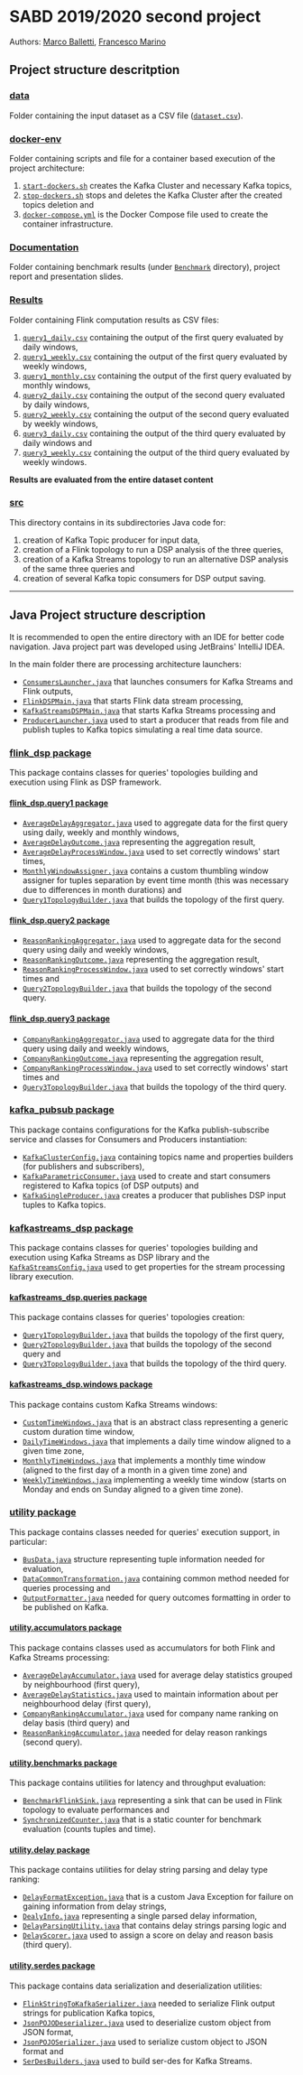 # SABD 2019/2020 second project
Authors: [Marco Balletti](https://github.com/marcobaleno96), [Francesco Marino](https://github.com/francescom412)

<h2>Project structure descritption</h2>

### [data](data)

Folder containing the input dataset as a CSV file ([`dataset.csv`](data/dataset.csv)).

### [docker-env](docker-env)

Folder containing scripts and file for a container based execution of the project architecture:

1. [`start-dockers.sh`](docker-env/start-dockers.sh) creates the Kafka Cluster and necessary Kafka topics,
2. [`stop-dockers.sh`](docker-env/stop-dockers.sh) stops and deletes the Kafka Cluster after the created topics deletion and
3. [`docker-compose.yml`](docker-env/docker-compose.yml) is the Docker Compose file used to create the container infrastructure.

### [Documentation](Documentation)

Folder containing benchmark results (under [`Benchmark`](Documentation/Benchmark) directory), project report and presentation slides.

### [Results](Results)

Folder containing Flink computation results as CSV files:

1. [`query1_daily.csv`](Results/query1_daily.csv) containing the output of the first query evaluated by daily windows,
2. [`query1_weekly.csv`](Results/query1_weekly.csv) containing the output of the first query evaluated by weekly windows,
3. [`query1_monthly.csv`](Results/query1_monthly.csv) containing the output of the first query evaluated by monthly windows,
4. [`query2_daily.csv`](Results/query2_daily.csv) containing the output of the second query evaluated by daily windows,
5. [`query2_weekly.csv`](Results/query2_weekly.csv) containing the output of the second query evaluated by weekly windows,
6. [`query3_daily.csv`](Results/query3_daily.csv) containing the output of the third query evaluated by daily windows and
7. [`query3_weekly.csv`](Results/query3_weekly.csv) containing the output of the third query evaluated by weekly windows.

**Results are evaluated from the entire dataset content**

### [src](src)

This directory contains in its subdirectories Java code for:

1. creation of Kafka Topic producer for input data,
2. creation of a Flink topology to run a DSP analysis of the three queries,
3. creation of a Kafka Streams topology to run an alternative DSP analysis of the same three queries and
4. creation of several Kafka topic consumers for DSP output saving.

---

<h2>Java Project structure description</h2>

It is recommended to open the entire directory with an IDE for better code navigation. Java project part was developed using JetBrains' IntelliJ IDEA.

In the main folder there are processing architecture launchers:

* [`ConsumersLauncher.java`](src/main/java/ConsumersLauncher.java) that launches consumers for Kafka Streams and Flink outputs,
* [`FlinkDSPMain.java`](src/main/java/FlinkDSPMain.java) that starts Flink data stream processing,
* [`KafkaStreamsDSPMain.java`](src/main/java/KafkaStreamsDSPMain.java) that starts Kafka Streams processing and
* [`ProducerLauncher.java`](src/main/java/ProducerLauncher.java) used to start a producer that reads from file and publish tuples to Kafka topics simulating a real time data source.

### [flink_dsp package](src/main/java/flink_dsp)

This package contains classes for queries' topologies building and execution using Flink as DSP framework.

#### [flink_dsp.query1 package](src/main/java/flink_dsp/query1)

* [`AverageDelayAggregator.java`](src/main/java/flink_dsp/query1/AverageDelayAggregator.java) used to aggregate data for the first query using daily, weekly and monthly windows,
* [`AverageDelayOutcome.java`](src/main/java/flink_dsp/query1/AverageDelayOutcome.java) representing the aggregation result,
* [`AverageDelayProcessWindow.java`](src/main/java/flink_dsp/query1/AverageDelayProcessWindow.java) used to set correctly windows' start times,
* [`MonthlyWindowAssigner.java`](src/main/java/flink_dsp/query1/MonthlyWindowAssigner.java) contains a custom thumbling window assigner for tuples separation by event time month (this was necessary due to differences in month durations) and
* [`Query1TopologyBuilder.java`](src/main/java/flink_dsp/query1/Query1TopologyBuilder.java) that builds the topology of the first query.

#### [flink_dsp.query2 package](src/main/java/flink_dsp/query2)

* [`ReasonRankingAggregator.java`](src/main/java/flink_dsp/query2/ReasonRankingAggregator.java) used to aggregate data for the second query using daily and weekly windows,
* [`ReasonRankingOutcome.java`](src/main/java/flink_dsp/query2/ReasonRankingOutcome.java) representing the aggregation result,
* [`ReasonRankingProcessWindow.java`](src/main/java/flink_dsp/query2/ReasonRankingProcessWindow.java) used to set correctly windows' start times and
* [`Query2TopologyBuilder.java`](src/main/java/flink_dsp/query2/Query2TopologyBuilder.java) that builds the topology of the second query.

#### [flink_dsp.query3 package](src/main/java/flink_dsp/query3)

* [`CompanyRankingAggregator.java`](src/main/java/flink_dsp/query3/CompanyRankingAggregator.java) used to aggregate data for the third query using daily and weekly windows,
* [`CompanyRankingOutcome.java`](src/main/java/flink_dsp/query3/CompanyRankingOutcome.java) representing the aggregation result,
* [`CompanyRankingProcessWindow.java`](src/main/java/flink_dsp/query3/CompanyRankingProcessWindow.java) used to set correctly windows' start times and
* [`Query3TopologyBuilder.java`](src/main/java/flink_dsp/query3/Query3TopologyBuilder.java) that builds the topology of the third query.

### [kafka_pubsub package](src/main/java/kafka_pubsub)

This package contains configurations for the Kafka publish-subscribe service and classes for Consumers and Producers instantiation:

* [`KafkaClusterConfig.java`](src/main/java/kafka_pubsub/KafkaClusterConfig.java) containing topics name and properties builders (for publishers and subscribers),
* [`KafkaParametricConsumer.java`](src/main/java/kafka_pubsub/KafkaParametricConsumer.java) used to create and start consumers registered to Kafka topics (of DSP outputs) and
* [`KafkaSingleProducer.java`](src/main/java/kafka_pubsub/KafkaSingleProducer.java) creates a producer that publishes DSP input tuples to Kafka topics.

### [kafkastreams_dsp package](src/main/java/kafkastreams_dsp)

This package contains classes for queries' topologies building and execution using Kafka Streams as DSP library and the [`KafkaStreamsConfig.java`](src/main/java/kafkastreams_dsp/KafkaStreamsConfig.java) used to get properties for the stream processing library execution.

#### [kafkastreams_dsp.queries package](src/main/java/kafkastreams_dsp/queries)

This package contains classes for queries' topologies creation:

* [`Query1TopologyBuilder.java`](src/main/java/kafkastreams_dsp/queries/Query1TopologyBuilder.java) that builds the topology of the first query,
* [`Query2TopologyBuilder.java`](src/main/java/kafkastreams_dsp/queries/Query2TopologyBuilder.java) that builds the topology of the second query and
* [`Query3TopologyBuilder.java`](src/main/java/kafkastreams_dsp/queries/Query3TopologyBuilder.java) that builds the topology of the third query.

#### [kafkastreams_dsp.windows package](src/main/java/kafkastreams_dsp/windows)

This package contains custom Kafka Streams windows:

* [`CustomTimeWindows.java`](src/main/java/kafkastreams_dsp/windows/CustomTimeWindows.java) that is an abstract class representing a generic custom duration time window,
* [`DailyTimeWindows.java`](src/main/java/kafkastreams_dsp/windows/DailyTimeWindows.java) that implements a daily time window aligned to a given time zone,
* [`MonthlyTimeWindows.java`](src/main/java/kafkastreams_dsp/windows/MonthlyTimeWindows.java) that implements a monthly time window (aligned to the first day of a month in a given time zone) and
* [`WeeklyTimeWindows.java`](src/main/java/kafkastreams_dsp/windows/WeeklyTimeWindows.java) implementing a weekly time window (starts on Monday and ends on Sunday aligned to a given time zone).

### [utility package](src/main/java/utility)

This package contains classes needed for queries' execution support, in particular:

* [`BusData.java`](src/main/java/utility/BusData.java) structure representing tuple information needed for evaluation,
* [`DataCommonTransformation.java`](src/main/java/utility/DataCommonTransformation.java) containing common method needed for queries processing and
* [`OutputFormatter.java`](src/main/java/utility/OutputFormatter.java) needed for query outcomes formatting in order to be published on Kafka.

#### [utility.accumulators package](src/main/java/utility/accumulators)

This package contains classes used as accumulators for both Flink and Kafka Streams processing:

* [`AverageDelayAccumulator.java`](src/main/java/utility/accumulators/AverageDelayAccumulator.java) used for average delay statistics grouped by neighbourhood (first query),
* [`AverageDelayStatistics.java`](src/main/java/utility/accumulators/AverageDelayStatistics.java) used to maintain information about per neighbourhood delay (first query),
* [`CompanyRankingAccumulator.java`](src/main/java/utility/accumulators/CompanyRankingAccumulator.java) used for company name ranking on delay basis (third query) and
* [`ReasonRankingAccumulator.java`](src/main/java/utility/accumulators/ReasonRankingAccumulator.java) needed for delay reason rankings (second query).

#### [utility.benchmarks package](src/main/java/utility/benchmarks)

This package contains utilities for latency and throughput evaluation:

* [`BenchmarkFlinkSink.java`](src/main/java/utility/benchmarks/BenchmarkFlinkSink.java) representing a sink that can be used in Flink topology to evaluate performances and
* [`SynchronizedCounter.java`](src/main/java/utility/benchmarks/SynchronizedCounter.java) that is a static counter for benchmark evaluation (counts tuples and time).

#### [utility.delay package](src/main/java/utility/delay)

This package contains utilities for delay string parsing and delay type ranking:

* [`DelayFormatException.java`](src/main/java/utility/delay/DelayFormatException.java) that is a custom Java Exception for failure on gaining information from delay strings,
* [`DealyInfo.java`](src/main/java/utility/delay/DelayInfo.java) representing a single parsed delay information,
* [`DelayParsingUtility.java`](src/main/java/utility/delay/DelayParsingUtility.java) that contains delay strings parsing logic and
* [`DelayScorer.java`](src/main/java/utility/delay/DelayScorer.java) used to assign a score on delay and reason basis (third query).

#### [utility.serdes package](src/main/java/utility/serdes)

This package contains data serialization and deserialization utilities:

* [`FlinkStringToKafkaSerializer.java`](src/main/java/utility/serdes/FlinkStringToKafkaSerializer.java) needed to serialize Flink output strings for publication Kafka topics,
* [`JsonPOJODeserializer.java`](src/main/java/utility/serdes/JsonPOJODeserializer.java) used to deserialize custom object from JSON format,
* [`JsonPOJOSerializer.java`](src/main/java/utility/serdes/JsonPOJOSerializer.java) used to serialize custom object to JSON format and
* [`SerDesBuilders.java`](src/main/java/utility/serdes/SerDesBuilders.java) used to build ser-des for Kafka Streams.
